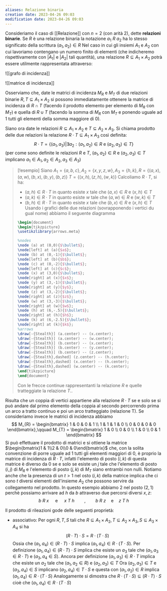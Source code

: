 ```yaml
---
aliases: Relazione binaria
creation date: 2023-04-26 09:03
modification date: 2023-04-26 09:03
---
```


Consideriamo il caso di [[Relazione]] con $n = 2$ (con arità $2$), dette **relazioni binarie**.
Se $R$ è una relazione binaria la notazione $a_{1}\ R\ a_{2}$ ha lo stesso significato della scrittura $(a_{1},a_{2}) \in R$
Nel caso in cui gli insiemi $A_{1}$ e $A_{2}$ con cui lavoriamo contengano un numero finito di elementi (che indicheremo rispettivamente con $|A_{1}|$ e $|A_{2}|$ tali quantità), una relazione $R \subseteq A_{1} \times A_{2}$ potrà essere utilmente rappresentata attraverso:

![[grafo di incidenza]]

![[matrice di incidenza]]

Osserviamo che, date le matrici di incidenza $M_{R}$ e $M_{T}$ di due relazioni binarie $R,T \subseteq A_{1} \times A_{2}$ si possono immediatamente ottenere la matrice di incidenza di $R \cap T$ (facendo il prodotto elemento per elemento di $M_{R}$ con $M_{T}$) e quella di $R \cup T$ (facendo la somma di $M_{R}$ con $M_{T}$ e ponendo uguale ad $1$ tutti gli elementi della somma maggiore di $0$).

Siano ora date le relazioni $R \subseteq A_{1} \times A_{2}$ e $T \subseteq A_{2} \times A_{3}$. Si chiama prodotto delle due relazioni la relazione $R \cdot T \subseteq A_{1} \times A_{3}$ così definita:
$$ R \cdot T = \{ (a_{1},a_{3}) | \exists a_{2} : (a_{1},a_{2}) \in R \text{ e } (a_{2},a_{3}) \in T \} $$
(per come sono definite le relazioni $R$ e $T$, $(a_{1},a_{2}) \in R$ e $(a_{2},a_{3}) \in T$ implicano $a_{1} \in A_{1}, a_{2} \in A_{2}, a_{3} \in A_{3}$) 

> [!esempio]
> Siano $A_{1} = \{ a,b,c \}, A_{2} = \{ x,y,z,w \}, A_{3} = \{ h,k \}, R = \{ (a,x),(a,w),(b,x),(b,y),(b,z) \}$
> $T = \{ (x,h),(z,h),(w,k) \}$
> Calcoliamo $R \cdot T$, si ha:
> - $(a,h) \in R \cdot T$ in quanto esiste $x$ tale che $(a,x) \in R$ e $(x,h) \in T$
> - $(a,k) \in R \cdot T$ in quanto esiste $w$ tale che $(a,w) \in R$ e $(w,k) \in T$
> - $(b,h) \in R \cdot T$ in quanto esiste $x$ tale che $(b,x) \in R$ e $(x,h) \in T$
> Usando i grafici delle due relazioni (sovrapponendo i vertici du gual nome) abbiamo il seguente diagramma
>  ```tikz
>  \begin{document}
>  \begin{tikzpicture}
>  \usetikzlibrary{arrows.meta}
>  
>  %nodes
>  \node (a) at (0,0){$\bullet$};
>  \node[left] at (a){$a$};
>  \node (b) at (0,-1){$\bullet$};
>  \node[left] at (b){$b$};
>  \node (c) at (0,-2){$\bullet$};
>  \node[left] at (c){$c$};
>  \node (x) at (3,0){$\bullet$};
>  \node[right] at (x){$x$};
>  \node (y) at (3,-1){$\bullet$};
>  \node[right] at (y){$y$};
>  \node (z) at (3,-2){$\bullet$};
>  \node[right] at (z){$z$};
>  \node (w) at (3,-3){$\bullet$};
>  \node[right] at (w){$w$};
>  \node (h) at (6,-.5){$\bullet$};
>  \node[right] at (h){$h$};
>  \node (k) at (6,-2.5){$\bullet$};
>  \node[right] at (k){$k$};
>  %arrows
>  \draw[-{Stealth}] (a.center) -- (x.center);
>  \draw[-{Stealth}] (a.center) -- (w.center);
>  \draw[-{Stealth}] (b.center) -- (x.center);
>  \draw[-{Stealth}] (b.center) -- (y.center);
>  \draw[-{Stealth}] (b.center) -- (z.center);
>  \draw[-{Stealth},dashed] (z.center) -- (h.center);
>  \draw[-{Stealth},dashed] (x.center) -- (h.center);
>  \draw[-{Stealth},dashed] (w.center) -- (k.center);
>  \end{tikzpicture}
>  \end{document}
>  ```
>
>Con le frecce continue rappresentanti la relazione $R$ e quelle tratteggiate la relazione $T$..


Risulta che un coppia di vertici appartiene alla relazione $R \cdot T$ se e solo se si può andare dal primo elemento della coppia al secondo percorrendo prima un arco a tratto continuo e poi un arco tratteggiato (relazione T).
Se consideriamo invece le matrici di incidenza abbiamo
$$
M_{R} = \begin{bmatrix}
1 & 0 & 0 & 1 \\
1 & 1 & 1 & 0 \\
0 & 0 & 0 & 0
\end{bmatrix},\qquad M_{T} = \begin{bmatrix}
1 & 0 \\
0 & 0 \\
1 & 0 \\
0 & 1
\end{bmatrix}
$$
Si può effettuare il prodotto di matrici e si ottiene la matrice $\begin{bmatrix}1 & 1\\2 & 0\\0 & 0\end{bmatrix}$ che, con la solita convenzione di porre uguale ad $1$ tutti gli elementi maggiori di $0$, è proprio la matrice di incidenza di $R \cdot T$, infatti l'elemento di posto $(i,k)$ di questa matrice è diverso da $0$ se e solo se esiste un $j$ tale che l'elemento di posto $(i,j)$ di $M_{R}$ e l'elemento di posto $(j,k)$ di $M_{T}$ siano entrambi non nulli.
Notiamo anche che la presenza di un $t > 1$ nel osto $(i,k)$ della matrice implica che ci sono $t$ diversi elementi dell'insieme $A_{2}$ che possono servire da collegamento nel prodotto.
In questo esempio abbiamo $2$ nel posto $(2,1)$ perchè possiamo arrivare ad $h$ da $b$ attraverso due percorsi diversi $x,z$:
$$ b\ R\ x \quad\text{ e }\quad x\ T\ h\qquad,\qquad b\ R\ z\quad \text{e}\quad z\ T\ h $$

Il prodotto di rileazioni gode delle seguenti proprietà:
- associativo:
  Per ogni $R,T,S$ tali che $R \subseteq A_{1} \times A_{2}, T \subseteq A_{2} \times A_{3}, S \subseteq A_{3} \times A_{4}$ si ha
  $$ (R \cdot T) \cdot S = R \cdot (T\cdot S) $$
  Ossia che $(a_{1},a_{4}) \in (R\cdot T)\cdot S$ implica $(a_{1},a_{4} )\in R \cdot (T\cdot S)$.
  Per definizione $(a_{1},a_{4}) \in (R\cdot T)\cdot S$ implica che esiste un $a_{3}$ tale che $(a_{1},a_{3} \in R\cdot T)$ e $(a_{3},a_{4} \in S)$.
  Ancora per definizione $(a_{1},a_{3}) \in R \cdot T$ implica che esiste un $a_{2}$ tale che $(a_{1},a_{2} \in R)$ e $(a_{2},a_{3} )\in T$
  Ora $(a_{2},a_{3}) \in T$ e $(a_{3},a_{4}) \in S$ implicano $(a_{2},a_{4}) \in T \cdot S$ e questa con $(a_{1},a_{2}) \in R$ implica $(a_{1},a_{4}) \in R \cdot (T\cdot S)$
  Analogamente si dimostra che $R\cdot(T\cdot S) \subseteq (R\cdot T)\cdot S$ cioè che $(a_{1},a_{4}) \in R\cdot(T\cdot S)$